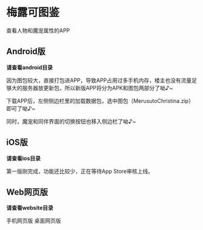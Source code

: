 梅露可图鉴
===
查看人物和魔宠属性的APP

Android版
---
__请查看android目录__

因为图包较大，直接打包进APP，导致APP占用过多手机内存，楼主也没有流量足够大的服务器放更新包，所以新版APP将分为APK和图包两部分了呦♪~

下载APP后，左侧侧边栏里的加载数据包，选中图包（MerusutoChristina.zip）即可了呦♪~

同时，魔宠和同伴界面的切换按钮也移入侧边栏了呦♪~

iOS版
---
__请查看ios目录__

第一版刚完成，功能还比较少，正在等待App Store审核上线。

Web网页版
---
__请查看website目录__

手机网页版
桌面网页版
